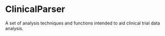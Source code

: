 # ClinicalParser
A set of analysis techniques and functions intended to aid clinical trial data analysis.
